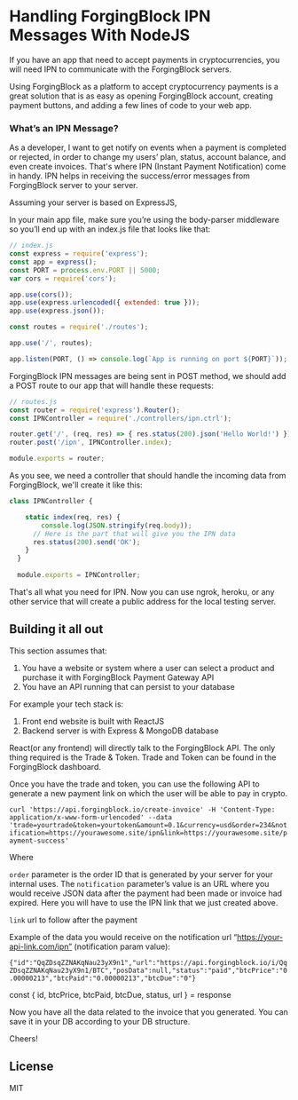 # Handling ForgingBlock IPN Messages With NodeJS

If you have an app that need to accept payments in cryptocurrencies, you will need IPN to communicate with the ForgingBlock servers.

Using ForgingBlock as a platform to accept cryptocurrency payments is a great solution that is as easy as opening ForgingBlock account, creating payment buttons, and adding a few lines of code to your web app.

### What’s an IPN Message?
As a developer, I want to get notify on events when a payment is completed or rejected, in order to change my users’ plan, status, account balance, and even create invoices. That's where IPN (Instant Payment Notification) come in handy.
IPN helps in receiving the success/error messages from ForgingBlock server to your server.

Assuming your server is based on ExpressJS,

In your main app file, make sure you’re using the body-parser middleware so you’ll end up with an index.js file that looks like that:

```js
// index.js
const express = require('express');
const app = express();
const PORT = process.env.PORT || 5000;
var cors = require('cors');

app.use(cors());
app.use(express.urlencoded({ extended: true }));
app.use(express.json());

const routes = require('./routes');

app.use('/', routes);

app.listen(PORT, () => console.log(`App is running on port ${PORT}`));
```

ForgingBlock IPN messages are being sent in POST method, we should add a POST route to our app that will handle these requests:

```js
// routes.js
const router = require('express').Router();
const IPNController = require('./controllers/ipn.ctrl');

router.get('/', (req, res) => { res.status(200).json('Hello World!') })
router.post('/ipn', IPNController.index);

module.exports = router;
```

As you see, we need a controller that should handle the incoming data from ForgingBlock, we'll create it like this:

```js
class IPNController {

    static index(req, res) {
    	console.log(JSON.stringify(req.body));
      // Here is the part that will give you the IPN data
      res.status(200).send('OK');
    }
  }
  
  module.exports = IPNController;
```

That's all what you need for IPN. Now you can use ngrok, heroku, or any other service that will create a public address for the local testing server.

## Building it all out
This section assumes that:
1. You have a website or system where a user can select a product and purchase it with ForgingBlock Payment Gateway API
2. You have an API running that can persist to your database

For example your tech stack is:
1. Front end website is built with ReactJS
2. Backend server is with Express & MongoDB database


React(or any frontend) will directly talk to the ForgingBlock API. The only thing required is the Trade & Token. Trade and Token can be found in the ForgingBlock dashboard.


Once you have the trade and token, you can use the following API to generate a new payment link on which the user will be able to pay in crypto.

`curl 'https://api.forgingblock.io/create-invoice' -H 'Content-Type: application/x-www-form-urlencoded' --data 'trade=yourtrade&token=yourtoken&amount=0.1&currency=usd&order=234&notification=https://yourawesome.site/ipn&link=https://yourawesome.site/payment-success'`

Where 

`order` parameter is the order ID that is generated by your server for your internal uses.
The `notification` parameter’s value is an URL where you would receive JSON data after the payment had been made or invoice had expired. Here you will have to use the IPN link that we just created above.

`link` url to follow after the payment

Example of the data you would receive on the notification url “https://your-api-link.com/ipn” (notification param value):

`{"id":"QqZDsqZZNAKqNau23yX9n1","url":"https://api.forgingblock.io/i/QqZDsqZZNAKqNau23yX9n1/BTC","posData":null,"status":"paid","btcPrice":"0.00000213","btcPaid":"0.00000213","btcDue":"0"}`

const { id, btcPrice, btcPaid, btcDue, status, url } = response

Now you have all the data related to the invoice that you generated. You can save it in your DB according to your DB structure.

Cheers!


License
----

MIT
